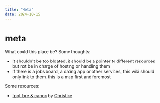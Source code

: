 ```yaml
---
title: "Meta"
date: 2024-10-15
---
```


# meta

What could this place be? Some thoughts:

- It shouldn't be too bloated, it should be a pointer to different resources but not be in charge of hosting or handling them 
- If there is a jobs board, a dating app or other services, this wiki should only link to them, this is a map first and foremost 

Some resources: 
- [tpot lore & canon](https://docs.google.com/document/d/1zHITIv4L_a75XeE0Yq09BmBEoYOBZtd00ir1tkIYG5E/edit?tab=t.0#heading=h.ajgdt9ncvzx7) by [Christine](https://x.com/christineist)